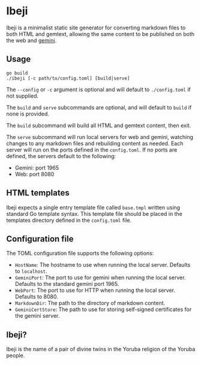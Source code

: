 # Ibeji

Ibeji is a minimalist static site generator for converting
markdown files to both HTML and gemtext, allowing the same content to be
published on both the web and [gemini](https://geminiprotocol.net).

## Usage

```
go build
./ibeji [-c path/to/config.toml] [build|serve]
```

The `--config` or `-c` argument is optional and will default to `./config.toml`
if not supplied.

The `build` and `serve` subcommands are optional, and will default to `build` if
none is provided.

The `build` subcommand will build all HTML and gemtext content, then exit.

The `serve` subcommand will run local servers for web and gemini, watching
changes to any markdown files and rebuilding content as needed. Each server will
run on the ports defined in the `config.toml`. If no ports are defined, the
servers default to the following:

- Gemini: port 1965
- Web: port 8080

## HTML templates

Ibeji expects a single entry template file called `base.tmpl` written using
standard Go template syntax. This template file should be placed in the
templates directory defined in the `config.toml` file.

## Configuration file

The TOML configuration file supports the following options:

- `HostName`: The hostname to use when running the local server. Defaults to `localhost`.
- `GeminiPort`: The port to use for gemini when running the local server. Defaults to the standard gemini port 1965.
- `WebPort`: The port to use for HTTP when running the local server. Defaults to
  8080.
- `MarkdownDir`: The path to the directory of markdown content.
- `GeminiCertStore`: The path to use for storing self-signed certificates for
the gemini server.

## Ibeji?

Ibeji is the name of a pair of divine twins in the Yoruba religion of the Yoruba
people.
